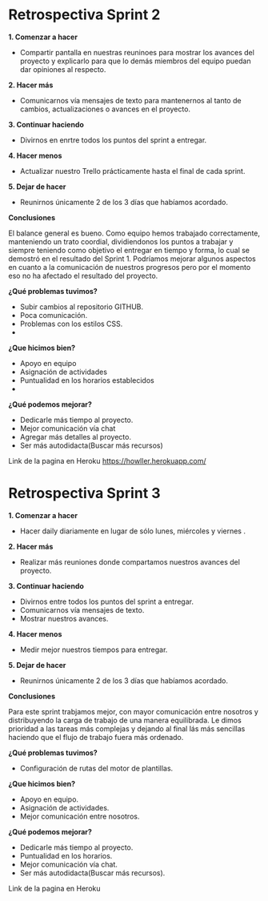 
# Retrospectiva Sprint 2

**1. Comenzar a hacer**

- Compartir pantalla en nuestras reuninoes para mostrar los avances del proyecto y explicarlo para que lo demás miembros del equipo puedan dar opiniones al respecto.

**2. Hacer más**

- Comunicarnos vía mensajes de texto para mantenernos al tanto de cambios, actualizaciones o avances  en el proyecto.

**3. Continuar haciendo**

- Divirnos en enrtre todos los puntos del sprint a entregar.

**4. Hacer menos**

- Actualizar nuestro Trello prácticamente hasta el final de cada sprint. 

**5. Dejar de hacer**

- Reunirnos únicamente 2 de los 3 días que habíamos acordado. 

**Conclusiones**

El balance general es bueno. Como equipo hemos trabajado correctamente, manteniendo un trato coordial, dividiendonos los puntos a trabajar y siempre teniendo como objetivo el entregar en tiempo y forma, lo cual se demostró en el resultado del Sprint 1. Podríamos mejorar algunos aspectos en cuanto a la comunicación de nuestros progresos pero por el momento eso no ha afectado el resultado del proyecto.


**¿Qué problemas tuvimos?**

   - Subir cambios al repositorio GITHUB. 
   - Poca comunicación. 
   - Problemas con los estilos CSS.
   - 
**¿Que hicimos bien?**

   - Apoyo en equipo 
   - Asignación de actividades
   - Puntualidad en los horarios establecidos
   - 
**¿Qué podemos mejorar?**

   - Dedicarle más tiempo al proyecto.
   - Mejor comunicación vía chat
   - Agregar más detalles al proyecto.
   - Ser más autodidacta(Buscar más recursos)

Link de la pagina en Heroku https://howller.herokuapp.com/

# Retrospectiva Sprint 3


**1. Comenzar a hacer**

- Hacer daily diariamente en lugar de sólo lunes, miércoles y viernes .

**2. Hacer más**

- Realizar más reuniones donde compartamos nuestros avances del proyecto.

**3. Continuar haciendo**

- Divirnos entre todos los puntos del sprint a entregar.
- Comunicarnos vía mensajes de texto.
- Mostrar nuestros avances.

**4. Hacer menos**

- Medir mejor nuestros tiempos para entregar.

**5. Dejar de hacer**

- Reunirnos únicamente 2 de los 3 días que habíamos acordado. 

**Conclusiones**

Para este sprint trabjamos mejor, con mayor comunicación entre nosotros y distribuyendo la carga de trabajo de una manera equilibrada. Le dimos prioridad a las tareas más complejas y dejando al final lás más sencillas haciendo que el flujo de trabajo fuera más ordenado.


**¿Qué problemas tuvimos?**

   - Configuración de rutas del motor de plantillas.
  
**¿Que hicimos bien?**

   - Apoyo en equipo.
   - Asignación de actividades.
   - Mejor comunicación entre nosotros.
   
**¿Qué podemos mejorar?**

   - Dedicarle más tiempo al proyecto.
   - Puntualidad en los horarios.
   - Mejor comunicación vía chat.
   - Ser más autodidacta(Buscar más recursos).

Link de la pagina en Heroku

